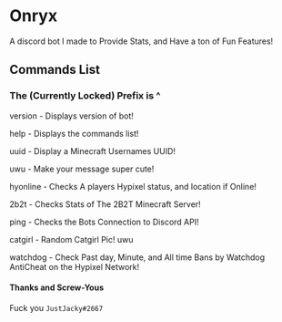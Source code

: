# Onryx
A discord bot I made to Provide Stats, and Have a ton of Fun Features!

## Commands List

### The (Currently Locked) Prefix is ^

version - Displays version of bot!

help - Displays the commands list!

uuid - Display a Minecraft Usernames UUID!

uwu - Make your message super cute!

hyonline - Checks A players Hypixel status, and location if Online!

2b2t - Checks Stats of The 2B2T Minecraft Server!

ping - Checks the Bots Connection to Discord API!

catgirl - Random Catgirl Pic! uwu

watchdog - Check Past day, Minute, and All time Bans by Watchdog AntiCheat on the Hypixel Network!

#### Thanks and Screw-Yous

Fuck you `JustJacky#2667`
